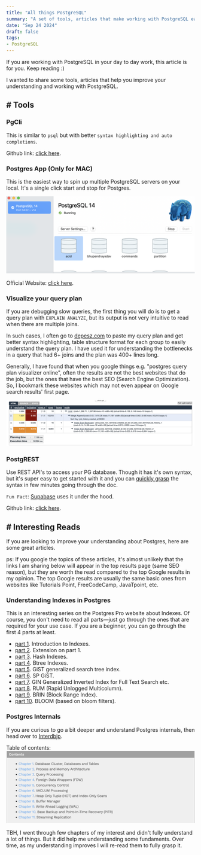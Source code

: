 ```yaml
---
title: "All things PostgreSQL"
summary: "A set of tools, articles that make working with PostgreSQL easier."
date: "Sep 24 2024"
draft: false
tags:
- PostgreSQL
---
```


If you are working with PostgreSQL in your day to day work, this article is for you. Keep reading :)

I wanted to share some tools, articles that help you improve your understanding
and working with PostgreSQL.

## # Tools

### PgCli
This is similar to `psql` but with better `syntax highlighting and auto completions`.

Github link: <a href="https://github.com/dbcli/pgcli" target="_blank">click here</a>.

### Postgres App (Only for MAC)
This is the easiest way to spin up multiple PostgreSQL servers on your local. It's a single click start and stop for Postgres.

![Postgres App](./postgres-app.png)

Official Website: <a href="https://postgresapp.com/" target="_blank">click here</a>.

### Visualize your query plan
If you are debugging slow queries, the first thing you will do is to get a query plan with `EXPLAIN ANALYZE`, but
its output is not very intuitive to read when there are multiple joins.

In such cases, I often go to <a href="https://explain.depesz.com/" target="_blank">depesz.com</a> to paste my query plan and get better 
syntax highlighting, table structure format for each group to easily understand the query plan. I have used it for understanding the bottlenecks in a query that had 6+ joins and the plan was 400+ lines long.

Generally, I have found that when you google things e.g. "postgres query plan visualizer online", often the results are not the best websites that do the job, but the ones that have the best SEO (Search Engine Optimization). So, I bookmark these websites which may not even appear on Google search results' first page.

![Sample Plan](./depesez.png)

### PostgREST
Use REST API's to access your PG database. 
Though it has it's own syntax, but it's super easy to get started with it and you can [quickly grasp](https://docs.postgrest.org/en/v12/references/api/tables_views.html#get-and-head) the syntax in few minutes going through the doc.

`Fun Fact`: <a href="https://supabase.com/" target="_blank">Supabase</a> uses it under the hood.

Github link: <a href="https://github.com/PostgREST/postgrest" target="_blank">click here</a>.

## # Interesting Reads
If you are looking to improve your understanding about Postgres, here are some great articles.

ps: If you google the topics of these articles, it's almost unlikely that the links I am sharing below will appear in the top results page (same SEO reason), but they are worth the read compared to the top Google results in my opinion. The top Google results are usually the same basic ones from websites like Tutorials Point, FreeCodeCamp, JavaTpoint, etc.

### Understanding Indexes in Postgres
This is an interesting series on the Postgres Pro website about Indexes.
Of course, you don't need to read all parts—just go through the ones that are required for your use case. If you are a beginner, you can go through the first 4 parts at least.

- <a href="https://postgrespro.com/blog/pgsql/3994098" target="_blank">part 1</a>. Introduction to Indexes.
- <a href="https://postgrespro.com/blog/pgsql/4161264" target="_blank">part 2</a>. Extension on part 1.
- <a href="https://postgrespro.com/blog/pgsql/4161321" target="_blank">part 3</a>. Hash Indexes.
- <a href="https://postgrespro.com/blog/pgsql/4161516" target="_blank">part 4</a>. Btree Indexes.
- <a href="https://postgrespro.com/blog/pgsql/4175817" target="_blank">part 5</a>. GiST generalized search tree index.
- <a href="https://postgrespro.com/blog/pgsql/4220639" target="_blank">part 6</a>. SP GiST.
- <a href="https://postgrespro.com/blog/pgsql/4261647" target="_blank">part 7</a>. GIN Generalized Inverted Index for Full Text Search etc.
- <a href="https://postgrespro.com/blog/pgsql/4262305" target="_blank">part 8</a>. RUM (Rapid Unlogged Multicolumn).
- <a href="https://postgrespro.com/blog/pgsql/5967830" target="_blank">part 9</a>. BRIN (Block Range Index).
- <a href="https://postgrespro.com/blog/pgsql/5967832" target="_blank">part 10</a>. BLOOM (based on bloom filters).

### Postgres Internals
If you are curious to go a bit deeper and understand Postgres internals, then head over to <a href="https://www.interdb.jp/pg/" target="_blank">Interdbjp</a>.

Table of contents:
![Table of contents](./interdbjp.png)

TBH, I went through few chapters of my interest and didn't fully understand a lot of things. But it did help me understanding some fundaments. Over time, as my understanding improves I will re-read them to fully grasp it.